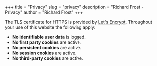 +++
title = "Privacy"
slug = "privacy"
description = "Richard Frost - Privacy"
author = "Richard Frost"
+++

The TLS certificate for HTTPS is provided by [Let's Encrypt](https://letsencrypt.org/). <!--To help monitor basic site usage through server logs, [Netlify Analytics](https://www.netlify.com/products/analytics/) are utilised, this service is fully [GDPR compliant](https://ico.org.uk/for-organisations/guide-to-data-protection/guide-to-the-general-data-protection-regulation-gdpr/) and no data is shared with third parties.-->Throughout your use of this website the following apply:

* **No identifiable user data** is logged.
* **No first party cookies** are active.
* **No persistent cookies** are active.
* **No session cookies** are active.
* **No third-party cookies** are active.